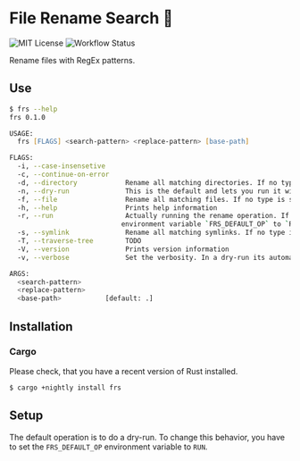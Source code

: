 # File Rename Search 🦀

![MIT License](https://img.shields.io/github/license/TheAlgorythm/frs?style=for-the-badge)
![Workflow Status](https://img.shields.io/github/workflow/status/TheAlgorythm/frs/Rust?style=for-the-badge)

Rename files with RegEx patterns.

## Use

```zsh
$ frs --help
frs 0.1.0

USAGE:
  frs [FLAGS] <search-pattern> <replace-pattern> [base-path]

FLAGS:
  -i, --case-insensetive
  -c, --continue-on-error
  -d, --directory            Rename all matching directories. If no type is set, then everything will be renamed
  -n, --dry-run              This is the default and lets you run it without the actual operation
  -f, --file                 Rename all matching files. If no type is set, then everything will be renamed
  -h, --help                 Prints help information
  -r, --run                  Actually running the rename operation. If you want to set this as default, set the
                            environment variable `FRS_DEFAULT_OP` to `RUN`
  -s, --symlink              Rename all matching symlinks. If no type is set, then everything will be renamed
  -T, --traverse-tree        TODO
  -V, --version              Prints version information
  -v, --verbose              Set the verbosity. In a dry-run its automatically set to 1

ARGS:
  <search-pattern>
  <replace-pattern>
  <base-path>           [default: .]
```

## Installation

### Cargo

Please check, that you have a recent version of Rust installed.

```zsh
$ cargo +nightly install frs
```

## Setup

The default operation is to do a dry-run. To change this behavior, you have to set the `FRS_DEFAULT_OP` environment variable to `RUN`.

